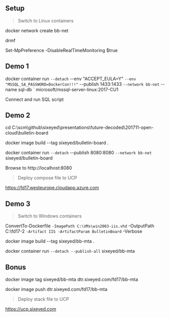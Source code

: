 
## Setup

> Switch to Linux containers

docker network create bb-net

drmf

Set-MpPreference -DisableRealTimeMonitoring $true

## Demo 1

docker container run `
  --detach `
  --env "ACCEPT_EULA=Y" `
  --env "MSSQL_SA_PASSWORD=DockerCon!!!" `
  --publish 1433:1433 `
  --network bb-net `
  --name sql-db `
  microsoft/mssql-server-linux:2017-CU1

Connect and run SQL script

## Demo 2

cd C:\scm\github\sixeyed\presentations\future-decoded\201711-open-cloud\bulletin-board

docker image build --tag sixeyed/bulletin-board .

docker container run `
  --detach `
  --publish 8080:8080 `
  --network bb-net `
  sixeyed/bulletin-board

Browse to http://localhost:8080

> Deploy compose file to UCP

https://fd17.westeurope.cloudapp.azure.com

## Demo 3

> Switch to Windows containers

ConvertTo-Dockerfile `
  -ImagePath C:\VMs\win2003-iis.vhd `
  -OutputPath C:\fd17-2 `
  -Artifact IIS -ArtifactParam BulletinBoard `
  -Verbose

docker image build --tag sixeyed/bb-mta .

docker container run `
 --detach --publish-all `
 sixeyed/bb-mta

## Bonus 

docker image tag sixeyed/bb-mta dtr.sixeyed.com/fd17/bb-mta

docker image push dtr.sixeyed.com/fd17/bb-mta

> Deploy stack file to UCP

https://ucp.sixeyed.com